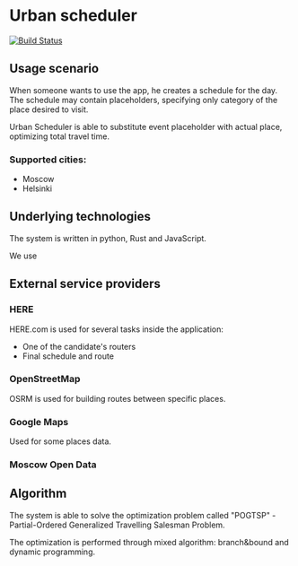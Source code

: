 # Urban scheduler
[![Build Status](https://ci.urbanscheduler.ml/api/badges/Omrigan/urban-scheduler/status.svg)](https://ci.urbanscheduler.ml/Omrigan/urban-scheduler)


## Usage scenario
When someone wants to use the app, he creates a schedule for the day. The schedule may contain placeholders, specifying only category of the place desired to visit. 

Urban Scheduler is able to substitute event placeholder with actual place, optimizing total travel time.

### Supported cities:

- Moscow
- Helsinki

## Underlying technologies
The system is written in python, Rust and JavaScript. 

We use 
## External service providers

### HERE

HERE.com is used for several tasks inside the application:
 - One of the candidate's routers
 - Final schedule and route


### OpenStreetMap

OSRM is used for building routes between specific places. 

### Google Maps
Used for some places data.
### Moscow Open Data

## Algorithm

The system is able to solve the optimization problem called "POGTSP" - Partial-Ordered Generalized Travelling Salesman Problem.

The optimization is performed through mixed algorithm: branch&bound and dynamic programming.